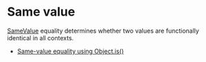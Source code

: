 # Same value

[SameValue](https://developer.mozilla.org/en-US/docs/Web/JavaScript/Equality_comparisons_and_sameness#same-value_equality_using_object.is) equality determines whether two values are functionally identical in all contexts.

- [ Same-value equality using Object.is()](https://developer.mozilla.org/en-US/docs/Web/JavaScript/Equality_comparisons_and_sameness#same-value_equality_using_object.is)
